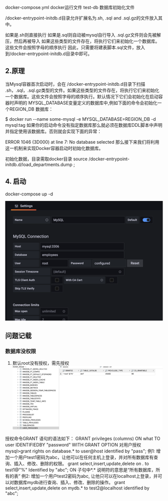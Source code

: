 
docker-compose.yml docker运行文件
test-db 数据库初始化文件

/docker-entrypoint-initdb.d目录允许扩展名为.sh, .sql and .sql.gz的文件放入其中。

如果是.sh则直接执行
如果是.sql则自动被mysql自行导入
.sql.gz文件则会先被解压，然后再被导入
如果这些类型的文件存在，将执行它们来初始化一个数据库。这些文件会按照字母的顺序执行
因此，只需要将建表脚本.sql文件，放入到/docker-entrypoint-initdb.d目录中即可。

## 2.原理
当Mysql容器首次启动时，会在 /docker-entrypoint-initdb.d目录下扫描 .sh，.sql，.sql.gz类型的文件。如果这些类型的文件存在，将执行它们来初始化一个数据库。这些文件会按照字母的顺序执行。默认情况下它们会初始化在启动容器时声明的 MYSQL_DATABASE变量定义的数据库中,例如下面的命令会初始化一个REGION_DB 数据库：

$ docker run --name some-mysql -e MYSQL_DATABASE=REGION_DB -d mysql:tag
如果你的启动命令没有指定数据库那么就必须在数据库DDL脚本中声明并指定使用该数据库。否则就会实现下面的异常：

ERROR 1046 (3D000) at line 7: No database selected
那么接下来我们将利用这一机制来实现Docker容器启动时初始化数据库。

初始化数据，目录需取docker目录
source /docker-entrypoint-initdb.d/load_departments.dump ; 

## 4. 启动
docker-compose up -d

![picture 3](images/5293ffd2f9485fb7b6e1cf6214e0aab4849f7376a4f1f50622753f2a9cdf76d6.png)  

## 问题记载
### 数据库没权限
1. 默认root没有授权，需先授权
![picture 4](images/15272b4ef1238f62544c8b99f5422eaa5f4edf6880daa11d0a97f58a3fd434be.png)  

授权命令GRANT 语句的语法如下： 
GRANT privileges (columns) 
ON what 
TO user IDENTIFIEDBY "password" 
WITH GRANT OPTION 
对用户授权 
mysql>grant rights on database.* to user@host identified by "pass"; 
例1: 
增加一个用户test1密码为abc，让他可以在任何主机上登录，并对所有数据库有查询、插入、修改、删除的权限。 
grant select,insert,update,delete on *.* to test1@"%" Identified by "abc"; 
ON 子句中*.* 说明符的意思是“所有数据库，所有的表” 
例2: 
增加一个用户test2密码为abc, 让他只可以在localhost上登录，并可以对数据库mydb进行查询、插入、修改、删除的操作。 
grant select,insert,update,delete on mydb.* to test2@localhost identified by "abc"; 